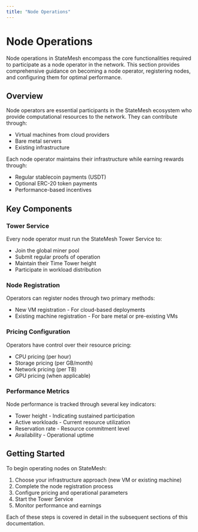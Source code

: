 ```yaml
---
title: "Node Operations"
---
```


# Node Operations

Node operations in StateMesh encompass the core functionalities required to participate as a node operator in the network. This section provides comprehensive guidance on becoming a node operator, registering nodes, and configuring them for optimal performance.

## Overview

Node operators are essential participants in the StateMesh ecosystem who provide computational resources to the network. They can contribute through:

* Virtual machines from cloud providers
* Bare metal servers
* Existing infrastructure

Each node operator maintains their infrastructure while earning rewards through:
* Regular stablecoin payments (USDT)
* Optional ERC-20 token payments
* Performance-based incentives

## Key Components

### Tower Service
Every node operator must run the StateMesh Tower Service to:
* Join the global miner pool
* Submit regular proofs of operation
* Maintain their Time Tower height
* Participate in workload distribution

### Node Registration
Operators can register nodes through two primary methods:
* New VM registration - For cloud-based deployments
* Existing machine registration - For bare metal or pre-existing VMs

### Pricing Configuration
Operators have control over their resource pricing:
* CPU pricing (per hour)
* Storage pricing (per GB/month)
* Network pricing (per TB)
* GPU pricing (when applicable)

### Performance Metrics
Node performance is tracked through several key indicators:
* Tower height - Indicating sustained participation
* Active workloads - Current resource utilization
* Reservation rate - Resource commitment level
* Availability - Operational uptime

## Getting Started

To begin operating nodes on StateMesh:
1. Choose your infrastructure approach (new VM or existing machine)
2. Complete the node registration process
3. Configure pricing and operational parameters
4. Start the Tower Service
5. Monitor performance and earnings

Each of these steps is covered in detail in the subsequent sections of this documentation.
